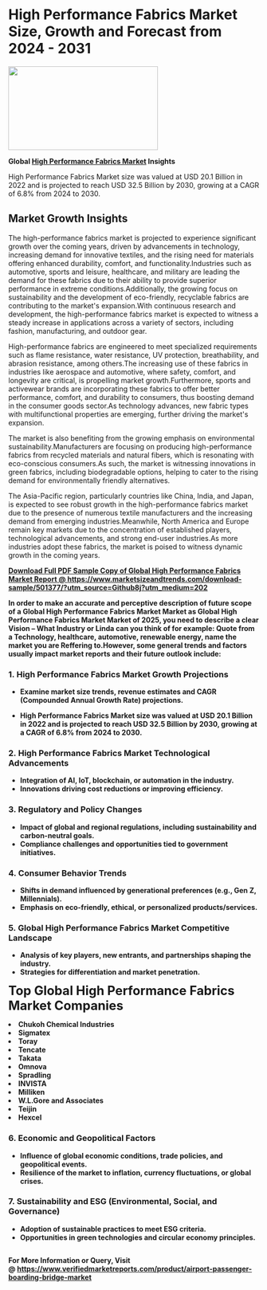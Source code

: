 <H1>High Performance Fabrics Market Size, Growth and Forecast from 2024 - 2031</H1><img class="aligncenter size-medium wp-image-584254" src="https://thirdeyenews.in/wp-content/uploads/2024/09/Global-Market-Research-300x168.jpeg" alt="" width="300" height="168" /><p><strong>Global&nbsp;<a href="https://www.marketsizeandtrends.com/download-sample/501377/?utm_source=Github8j?utm_medium=202">High Performance Fabrics Market</a> Insights</strong></p><p>High Performance Fabrics Market size was valued at USD 20.1 Billion in 2022 and is projected to reach USD 32.5 Billion by 2030, growing at a CAGR of 6.8% from 2024 to 2030.</p><p><h2>Market Growth Insights</h2> <p>The high-performance fabrics market is projected to experience significant growth over the coming years, driven by advancements in technology, increasing demand for innovative textiles, and the rising need for materials offering enhanced durability, comfort, and functionality.Industries such as automotive, sports and leisure, healthcare, and military are leading the demand for these fabrics due to their ability to provide superior performance in extreme conditions.Additionally, the growing focus on sustainability and the development of eco-friendly, recyclable fabrics are contributing to the market's expansion.With continuous research and development, the high-performance fabrics market is expected to witness a steady increase in applications across a variety of sectors, including fashion, manufacturing, and outdoor gear.</p> <p><strong><a href="#"></a></strong></p> <p>High-performance fabrics are engineered to meet specialized requirements such as flame resistance, water resistance, UV protection, breathability, and abrasion resistance, among others.The increasing use of these fabrics in industries like aerospace and automotive, where safety, comfort, and longevity are critical, is propelling market growth.Furthermore, sports and activewear brands are incorporating these fabrics to offer better performance, comfort, and durability to consumers, thus boosting demand in the consumer goods sector.As technology advances, new fabric types with multifunctional properties are emerging, further driving the market's expansion.</p> <p>The market is also benefiting from the growing emphasis on environmental sustainability.Manufacturers are focusing on producing high-performance fabrics from recycled materials and natural fibers, which is resonating with eco-conscious consumers.As such, the market is witnessing innovations in green fabrics, including biodegradable options, helping to cater to the rising demand for environmentally friendly alternatives.</p> <p>The Asia-Pacific region, particularly countries like China, India, and Japan, is expected to see robust growth in the high-performance fabrics market due to the presence of numerous textile manufacturers and the increasing demand from emerging industries.Meanwhile, North America and Europe remain key markets due to the concentration of established players, technological advancements, and strong end-user industries.As more industries adopt these fabrics, the market is poised to witness dynamic growth in the coming years.</p> <p><strong><a href="#"></p><p><span class=""><strong>Download Full PDF Sample Copy of Global High Performance Fabrics Market Report</strong> @ <a href="https://www.marketsizeandtrends.com/download-sample/501377/?utm_source=Github8j?utm_medium=202" target="_blank">https://www.marketsizeandtrends.com/download-sample/501377/?utm_source=Github8j?utm_medium=202</a></span></p><p>In order to make an accurate and perceptive description of future scope of a Global&nbsp;High Performance Fabrics Market Market as Global&nbsp;High Performance Fabrics Market Market of 2025, you need to describe a clear Vision &ndash; What Industry or Linda can you think of for example: Quote from a Technology, healthcare, automotive, renewable energy, name the market you are Reffering to.However, some general trends and factors usually impact market reports and their future outlook include:</p><h3>1.&nbsp;<strong>High Performance Fabrics Market Growth Projections</strong></h3><ul><li>Examine market size trends, revenue estimates and CAGR (Compounded Annual Growth Rate) projections.</li><li><p>High Performance Fabrics Market size was valued at USD 20.1 Billion in 2022 and is projected to reach USD 32.5 Billion by 2030, growing at a CAGR of 6.8% from 2024 to 2030.</p></li></ul><h3>2.&nbsp;<strong>High Performance Fabrics Market Technological Advancements</strong></h3><ul><li>Integration of AI, IoT, blockchain, or automation in the industry.</li><li>Innovations driving cost reductions or improving efficiency.</li></ul><h3>3.&nbsp;<strong>Regulatory and Policy Changes</strong></h3><ul><li>Impact of global and regional regulations, including sustainability and carbon-neutral goals.</li><li>Compliance challenges and opportunities tied to government initiatives.</li></ul><h3>4.&nbsp;<strong>Consumer Behavior Trends</strong></h3><ul><li>Shifts in demand influenced by generational preferences (e.g., Gen Z, Millennials).</li><li>Emphasis on eco-friendly, ethical, or personalized products/services.</li></ul><h3>5.&nbsp;<strong>Global High Performance Fabrics Market Competitive Landscape</strong></h3><ul><li>Analysis of key players, new entrants, and partnerships shaping the industry.</li><li>Strategies for differentiation and market penetration.</li></ul><p data-pm-slice="1 1 []"><span style="color: inherit; font-family: inherit; font-size: 25px;">Top Global High Performance Fabrics Market Companies</span></p><div class="" data-test-id=""><p><li>Chukoh Chemical Industries</li><li> Sigmatex</li><li> Toray</li><li> Tencate</li><li> Takata</li><li> Omnova</li><li> Spradling</li><li> INVISTA</li><li> Milliken</li><li> W.L.Gore and Associates</li><li> Teijin</li><li> Hexcel</li></p></div><h3>6.&nbsp;<strong>Economic and Geopolitical Factors</strong></h3><ul><li>Influence of global economic conditions, trade policies, and geopolitical events.</li><li>Resilience of the market to inflation, currency fluctuations, or global crises.</li></ul><h3>7.&nbsp;<strong>Sustainability and ESG (Environmental, Social, and Governance)</strong></h3><ul><li>Adoption of sustainable practices to meet ESG criteria.</li><li>Opportunities in green technologies and circular economy principles.</li></ul><h2><strong style="font-size: 14px;">For More Information or Query, Visit @&nbsp;</strong><a style="background-color: #ffffff; font-size: 14px;" href="https://www.marketsizeandtrends.com/report/high-performance-fabrics-market/" target="_blank">https://www.verifiedmarketreports.com/product/airport-passenger-boarding-bridge-market</a></h2>